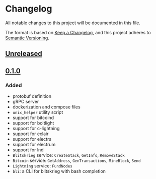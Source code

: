 # Changelog
All notable changes to this project will be documented in this file.

The format is based on
[Keep a Changelog](https://keepachangelog.com/en/1.0.0/),
and this project adheres to
[Semantic Versioning](https://semver.org/spec/v2.0.0.html).

## [Unreleased]

## [0.1.0]

### Added
- protobuf definition
- gRPC server
- dockerization and compose files
- `unix_helper` utility script
- support for bitcoind
- support for boltlight
- support for c-lightning
- support for eclair
- support for electrs
- support for electrum
- support for lnd
- `Blitskrieg` service: `CreateStack`, `GetInfo`, `RemoveStack`
- `Bitcoin` service: `GetAddress`, `GenTransactions`, `MineBlock`, `Send`
- `Lightning` service: `FundNodes`
- `bli`: a CLI for blitskrieg with bash completion

[Unreleased]: https://gitlab.com/hashbeam/blitskrieg/compare/0.1.0...develop
[0.1.0]: https://gitlab.com/hashbeam/blitskrieg/compare/6d39b47f...0.1.0
